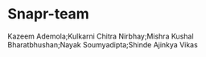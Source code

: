 # Snapr-team
Kazeem Ademola;Kulkarni Chitra Nirbhay;Mishra Kushal Bharatbhushan;Nayak Soumyadipta;Shinde Ajinkya Vikas
